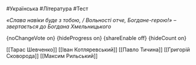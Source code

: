 #Українська #Література #Тест

*«Слава навіки буде з тобою, / Вольності отче, Богдане-герою!» – звертається до Богдана Хмельницького*

{noChangeVote on}
{hideProgress on}
{shareEnable off}
{hideCount on}

[[Тарас Шевченко]]
[[Іван Котляревський]]
[[Павло Тичина]]
[[Григорій Сковорода]]
[[Максим Рильський]]
